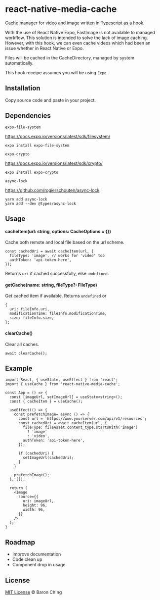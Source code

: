 # react-native-media-cache

Cache manager for video and image written in Typescript as a hook.

With the use of React Native Expo, FastImage is not available to managed workflow. This solution is intended to solve the lack of image caching. However, with this hook, we can even cache videos which had been an issue whether in React Native or Expo.

Files will be cached in the CacheDirectory, managed by system automatically.

This hook receipe assumes you will be using `Expo`.

## Installation

Copy source code and paste in your project.

## Dependencies

`expo-file-system`

https://docs.expo.io/versions/latest/sdk/filesystem/

```
expo install expo-file-system
```

`expo-crypto`

https://docs.expo.io/versions/latest/sdk/crypto/

```
expo install expo-crypto
```

`async-lock`

https://github.com/rogierschouten/async-lock

```
yarn add async-lock
yarn add --dev @types/async-lock
```

## Usage

#### cacheItem(url: string, options: CacheOptions = {})

Cache both remote and local file based on the url scheme.

```
const cachedUri = await cacheItem(url, {
  fileType: 'image', // works for 'video' too
  authToken: 'api-token-here',
});
```

Returns `uri` if cached successfully, else `undefined`.

#### getCache(name: string, fileType?: FileType)

Get cached item if available. Returns `undefined` or

```
{
  uri: fileInfo.uri,
  modificationTime: fileInfo.modificationTime,
  size: fileInfo.size,
};
```

#### clearCache()

Clear all caches.

```
await clearCache();
```

## Example

```
import React, { useState, useEffect } from 'react';
import { useCache } from 'react-native-media-cache';

const App = () => {
  const [imageUrl, setImageUrl] = useState<string>();
  const { cacheItem } = useCache();

  useEffect(() => {
    const prefetchImage= async () => {
      const url = `https://www.yourserver.com/api/v1/resources`;
      const cachedUri = await cacheItem(url, {
        fileType: fileAsset.content_type.startsWith('image')
          ? 'image'
          : 'video',
        authToken: 'api-token-here',
      });

      if (cachedUri) {
        setImageUrl(cachedUri);
      }
    }

    prefetchImage();
  }, []);

  return (
    <Image
      source={{
        uri: imageUrl,
        height: 96,
        width: 96,
      }}
    />
  );
}
```

## Roadmap

- Improve documentation
- Code clean up
- Component drop in usage

## License

[MIT License](https://github.com/baronchng/react-native-media-cache/blob/master/LICENSE.md) © Baron Ch'ng
